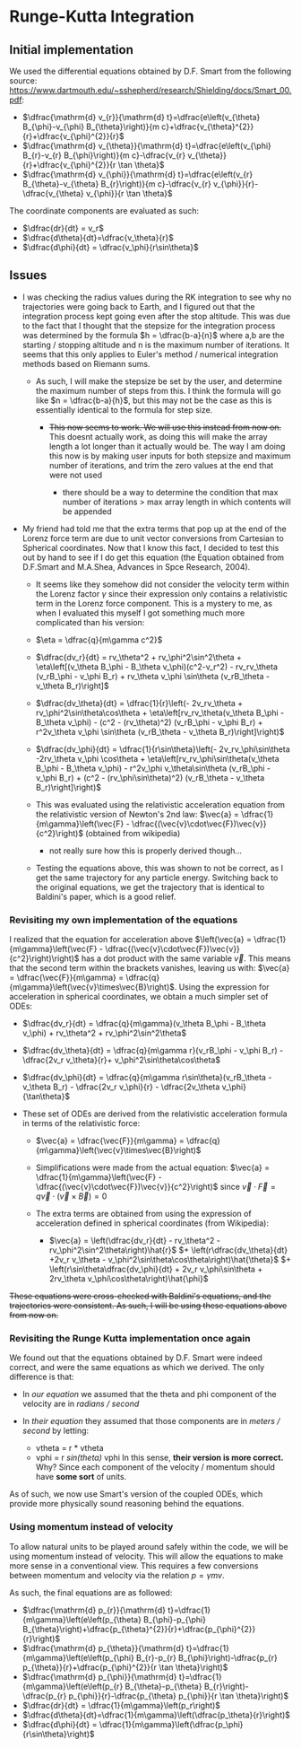 # Runge-Kutta Integration

## Initial implementation

We used the differential equations obtained by D.F. Smart from the following source: <https://www.dartmouth.edu/~sshepherd/research/Shielding/docs/Smart_00.pdf>:

- $\dfrac{\mathrm{d} v_{r}}{\mathrm{d} t}=\dfrac{e\left(v_{\theta} B_{\phi}-v_{\phi} B_{\theta}\right)}{m c}+\dfrac{v_{\theta}^{2}}{r}+\dfrac{v_{\phi}^{2}}{r}$
- $\dfrac{\mathrm{d} v_{\theta}}{\mathrm{d} t}=\dfrac{e\left(v_{\phi} B_{r}-v_{r} B_{\phi}\right)}{m c}-\dfrac{v_{r} v_{\theta}}{r}+\dfrac{v_{\phi}^{2}}{r \tan \theta}$
- $\dfrac{\mathrm{d} v_{\phi}}{\mathrm{d} t}=\dfrac{e\left(v_{r} B_{\theta}-v_{\theta} B_{r}\right)}{m c}-\dfrac{v_{r} v_{\phi}}{r}-\dfrac{v_{\theta} v_{\phi}}{r \tan \theta}$

The coordinate components are evaluated as such:

- $\dfrac{dr}{dt} = v_r$
- $\dfrac{d\theta}{dt}=\dfrac{v_\theta}{r}$
- $\dfrac{d\phi}{dt} = \dfrac{v_\phi}{r\sin\theta}$

## Issues

- I was checking the radius values during the RK integration to see why no trajectories were going back to Earth, and I figured out that the integration process kept going even after the stop altitude. This was due to the fact that I thought that the stepsize for the integration process was determined by the formula $h = \dfrac{b-a}{n}$ where a,b are the starting / stopping altitude and n is the maximum number of iterations. It seems that this only applies to Euler's method / numerical integration methods based on Riemann sums.

  - As such, I will make the stepsize be set by the user, and determine the maximum number of steps from this. I think the formula will go like $n = \dfrac{b-a}{h}$, but this may not be the case as this is essentially identical to the formula for step size.

    - ~~This now seems to work. We will use this instead from now on.~~ This doesnt actually work, as doing this will make the array length a lot longer than it actually would be. The way I am doing this now is by making user inputs for both stepsize and maximum number of iterations, and trim the zero values at the end that were not used

      - there should be a way to determine the condition that max number of iterations > max array length in which contents will be appended

- My friend had told me that the extra terms that pop up at the end of the Lorenz force term are due to unit vector conversions from Cartesian to Spherical coordinates. Now that I know this fact, I decided to test this out by hand to see if I do get this equation (the Equation obtained from D.F.Smart and M.A.Shea, Advances in Spce Research, 2004).

  - It seems like they somehow did not consider the velocity term within the Lorenz factor $\gamma$ since their expression only contains a relativistic term in the Lorenz force component. This is a mystery to me, as when I evaluated this myself I got something much more complicated than his version:
  - $\eta = \dfrac{q}{m\gamma c^2}$
  - $\dfrac{dv_r}{dt} = rv_\theta^2 + rv_\phi^2\sin^2\theta + \eta\left[(v_\theta B_\phi - B_\theta v_\phi)(c^2-v_r^2) - rv_rv_\theta (v_rB_\phi - v_\phi B_r) + rv_\theta v_\phi \sin\theta (v_rB_\theta - v_\theta B_r)\right]$
  - $\dfrac{dv_\theta}{dt} = \dfrac{1}{r}\left(- 2v_rv_\theta + rv_\phi^2\sin\theta\cos\theta + \eta\left[rv_rv_\theta(v_\theta B_\phi - B_\theta v_\phi) - (c^2 - (rv_\theta)^2) (v_rB_\phi - v_\phi B_r) + r^2v_\theta v_\phi \sin\theta (v_rB_\theta - v_\theta B_r)\right]\right)$
  - $\dfrac{dv_\phi}{dt} = \dfrac{1}{r\sin\theta}\left(- 2v_rv_\phi\sin\theta -2rv_\theta v_\phi \cos\theta + \eta\left[rv_rv_\phi\sin\theta(v_\theta B_\phi - B_\theta v_\phi) - r^2v_\phi v_\theta\sin\theta (v_rB_\phi - v_\phi B_r) + (c^2 - (rv_\phi\sin\theta)^2) (v_rB_\theta - v_\theta B_r)\right]\right)$

  - This was evaluated using the relativistic acceleration equation from the relativistic version of Newton's 2nd law: $\vec{a} = \dfrac{1}{m\gamma}\left(\vec{F} - \dfrac{(\vec{v}\cdot\vec{F})\vec{v}}{c^2}\right)$ (obtained from wikipedia)

    - not really sure how this is properly derived though...

  - Testing the equations above, this was shown to not be correct, as I get the same trajectory for any particle energy. Switching back to the original equations, we get the trajectory that is identical to Baldini's paper, which is a good relief.

### Revisiting my own implementation of the equations

I realized that the equation for acceleration above $\left(\vec{a} = \dfrac{1}{m\gamma}\left(\vec{F} - \dfrac{(\vec{v}\cdot\vec{F})\vec{v}}{c^2}\right)\right)$ has a dot product with the same variable $\vec{v}$. This means that the second term within the brackets vanishes, leaving us with: $\vec{a} = \dfrac{\vec{F}}{m\gamma} = \dfrac{q}{m\gamma}\left(\vec{v}\times\vec{B}\right)$. Using the expression for acceleration in spherical coordinates, we obtain a much simpler set of ODEs:

- $\dfrac{dv_r}{dt} = \dfrac{q}{m\gamma}(v_\theta B_\phi - B_\theta v_\phi) + rv_\theta^2 + rv_\phi^2\sin^2\theta$
- $\dfrac{dv_\theta}{dt} = \dfrac{q}{m\gamma r}(v_rB_\phi - v_\phi B_r) - \dfrac{2v_r v_\theta}{r}+ v_\phi^2\sin\theta\cos\theta$
- $\dfrac{dv_\phi}{dt} = \dfrac{q}{m\gamma r\sin\theta}(v_rB_\theta - v_\theta B_r) - \dfrac{2v_r v_\phi}{r} - \dfrac{2v_\theta v_\phi}{\tan\theta}$

- These set of ODEs are derived from the relativistic acceleration formula in terms of the relativistic force:

  - $\vec{a} = \dfrac{\vec{F}}{m\gamma} = \dfrac{q}{m\gamma}\left(\vec{v}\times\vec{B}\right)$
  - Simplifications were made from the actual equation: $\vec{a} = \dfrac{1}{m\gamma}\left(\vec{F} - \dfrac{(\vec{v}\cdot\vec{F})\vec{v}}{c^2}\right)$ since $\vec{v}\cdot\vec{F} = q \vec{v}\cdot \left(\vec{v}\times\vec{B}\right) = 0$

  - The extra terms are obtained from using the expression of acceleration defined in spherical coordinates (from Wikipedia):

    - $\vec{a} = \left(\dfrac{dv_r}{dt} - rv_\theta^2 - rv_\phi^2\sin^2\theta\right)\hat{r}$ $+ \left(r\dfrac{dv_\theta}{dt} +2v_r v_\theta - v_\phi^2\sin\theta\cos\theta\right)\hat{\theta}$ $+ \left(r\sin\theta\dfrac{dv_\phi}{dt} + 2v_r v_\phi\sin\theta + 2rv_\theta v_\phi\cos\theta\right)\hat{\phi}$

~~These equations were cross-checked with Baldini's equations, and the trajectories were consistent. As such, I will be using these equations above from now on.~~

### Revisiting the Runge Kutta implementation once again

We found out that the equations obtained by D.F. Smart were indeed correct, and were the same equations as which we derived. The only difference is that:

- In _our equation_ we assumed that the theta and phi component of the velocity are in _radians / second_
- In _their equation_ they assumed that those components are in _meters / second_ by letting:

  - vtheta = r * vtheta
  - vphi = r _sin(theta)_ vphi In this sense, **their version is more correct.** Why? Since each component of the velocity / momentum should have **some sort** of units.

As of such, we now use Smart's version of the coupled ODEs, which provide more physically sound reasoning behind the equations.

### Using momentum instead of velocity

To allow natural units to be played around safely within the code, we will be using momentum instead of velocity. This will allow the equations to make more sense in a conventional view. This requires a few conversions between momentum and velocity via the relation $p = \gamma m v$.

As such, the final equations are as followed:

- $\dfrac{\mathrm{d} p_{r}}{\mathrm{d} t}=\dfrac{1}{m\gamma}\left(e\left(p_{\theta} B_{\phi}-p_{\phi} B_{\theta}\right)+\dfrac{p_{\theta}^{2}}{r}+\dfrac{p_{\phi}^{2}}{r}\right)$
- $\dfrac{\mathrm{d} p_{\theta}}{\mathrm{d} t}=\dfrac{1}{m\gamma}\left(e\left(p_{\phi} B_{r}-p_{r} B_{\phi}\right)-\dfrac{p_{r} p_{\theta}}{r}+\dfrac{p_{\phi}^{2}}{r \tan \theta}\right)$
- $\dfrac{\mathrm{d} p_{\phi}}{\mathrm{d} t}=\dfrac{1}{m\gamma}\left(e\left(p_{r} B_{\theta}-p_{\theta} B_{r}\right)-\dfrac{p_{r} p_{\phi}}{r}-\dfrac{p_{\theta} p_{\phi}}{r \tan \theta}\right)$
- $\dfrac{dr}{dt} = \dfrac{1}{m\gamma}\left(p_r\right)$
- $\dfrac{d\theta}{dt}=\dfrac{1}{m\gamma}\left(\dfrac{p_\theta}{r}\right)$
- $\dfrac{d\phi}{dt} = \dfrac{1}{m\gamma}\left(\dfrac{p_\phi}{r\sin\theta}\right)$

